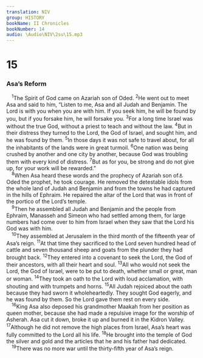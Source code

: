 ```yaml
---
translation: NIV
group: HISTORY
bookName: II Chronicles 
bookNumber: 14
audio: \Audio\NIV\2su\15.mp3
---
```


<div class="title"><h1>15</h1><h3>Asa’s Reform </h3></div>
<span class="verse 2su_15_1"> <sup>1</sup>The Spirit of God came on Azariah son of Oded. </span>
<span class="verse 2su_15_2"><sup>2</sup>He went out to meet Asa and said to him, “Listen to me, Asa and all Judah and Benjamin. The Lord is with you when you are with him. If you seek him, he will be found by you, but if you forsake him, he will forsake you. </span>
<span class="verse 2su_15_3"><sup>3</sup>For a long time Israel was without the true God, without a priest to teach and without the law. </span>
<span class="verse 2su_15_4"><sup>4</sup>But in their distress they turned to the Lord, the God of Israel, and sought him, and he was found by them. </span>
<span class="verse 2su_15_5"><sup>5</sup>In those days it was not safe to travel about, for all the inhabitants of the lands were in great turmoil. </span>
<span class="verse 2su_15_6"><sup>6</sup>One nation was being crushed by another and one city by another, because God was troubling them with every kind of distress. </span>
<span class="verse 2su_15_7"><sup>7</sup>But as for you, be strong and do not give up, for your work will be rewarded.” <br/></span>
<span class="verse 2su_15_8"> <sup>8</sup>When Asa heard these words and the prophecy of Azariah son of<a data-toggle="tooltip" data-placement="bottom" title="Vulgate and Syriac (see also Septuagint and verse 1); Hebrew does not have Azariah son of .">⚓</a> Oded the prophet, he took courage. He removed the detestable idols from the whole land of Judah and Benjamin and from the towns he had captured in the hills of Ephraim. He repaired the altar of the Lord that was in front of the portico of the Lord’s temple. <br/></span>
<span class="verse 2su_15_9"> <sup>9</sup>Then he assembled all Judah and Benjamin and the people from Ephraim, Manasseh and Simeon who had settled among them, for large numbers had come over to him from Israel when they saw that the Lord his God was with him. <br/></span>
<span class="verse 2su_15_10"> <sup>10</sup>They assembled at Jerusalem in the third month of the fifteenth year of Asa’s reign. </span>
<span class="verse 2su_15_11"><sup>11</sup>At that time they sacrificed to the Lord seven hundred head of cattle and seven thousand sheep and goats from the plunder they had brought back. </span>
<span class="verse 2su_15_12"><sup>12</sup>They entered into a covenant to seek the Lord, the God of their ancestors, with all their heart and soul. </span>
<span class="verse 2su_15_13"><sup>13</sup>All who would not seek the Lord, the God of Israel, were to be put to death, whether small or great, man or woman. </span>
<span class="verse 2su_15_14"><sup>14</sup>They took an oath to the Lord with loud acclamation, with shouting and with trumpets and horns. </span>
<span class="verse 2su_15_15"><sup>15</sup>All Judah rejoiced about the oath because they had sworn it wholeheartedly. They sought God eagerly, and he was found by them. So the Lord gave them rest on every side. <br/></span>
<span class="verse 2su_15_16"> <sup>16</sup>King Asa also deposed his grandmother Maakah from her position as queen mother, because she had made a repulsive image for the worship of Asherah. Asa cut it down, broke it up and burned it in the Kidron Valley. </span>
<span class="verse 2su_15_17"><sup>17</sup>Although he did not remove the high places from Israel, Asa’s heart was fully committed to the Lord all his life. </span>
<span class="verse 2su_15_18"><sup>18</sup>He brought into the temple of God the silver and gold and the articles that he and his father had dedicated. <br/></span>
<span class="verse 2su_15_19"> <sup>19</sup>There was no more war until the thirty-fifth year of Asa’s reign. <br/></span>

